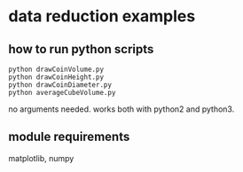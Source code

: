# data reduction examples

## how to run python scripts
```
python drawCoinVolume.py
python drawCoinHeight.py
python drawCoinDiameter.py
python averageCubeVolume.py
```
no arguments needed. works both with python2 and python3.

## module requirements

matplotlib, numpy
